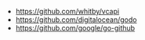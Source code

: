 - https://github.com/whitby/vcapi
- https://github.com/digitalocean/godo
- https://github.com/google/go-github
